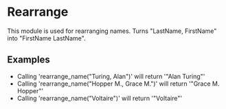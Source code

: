 Rearrange
=========

This module is used for rearranging names.
Turns "LastName, FirstName" into "FirstName LastName".

## Examples

* Calling 'rearrange_name("Turing, Alan")' will return '"Alan Turing"'
* Calling 'rearrange_name("Hopper M., Grace M.")' will return '"Grace M. Hopper"'
* Calling 'rearrange_name("Voltaire")' will return '"Voltaire"'
